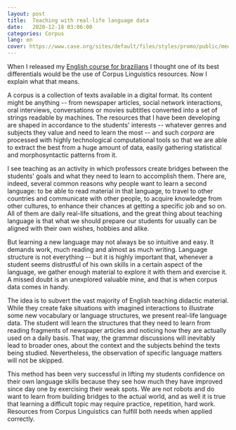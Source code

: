 ```yaml
---
layout: post
title:  Teaching with real-life language data
date:   2020-12-18 03:06:00
categories: Corpus
lang: en
cover: https://www.case.org/sites/default/files/styles/promo/public/media/image/MARAPR20_ChangingtheConversation_Hero.png?itok=ed92vRLP
---
```


When I released my [English course for brazilians](/aprenda-ingles) I thought one of its best differentials would be the use of Corpus Linguistics resources. Now I explain what that means.

A corpus is a collection of texts available in a digital format. Its content might be anything -- from newspaper articles, social network interactions, oral interviews, conversations or movies subtitles converted into a set of strings readable by machines. The resources that I have been developing are shaped in accordance to the students' interests -- whatever genres and subjects they value and need to learn the most -- and such *corpora* are processed with highly technological computational tools so that we are able to extract the best from a huge amount of data, easily gathering statistical and morphosyntactic patterns from it.

I see teaching as an activity in which professors create bridges between the students' goals and what they need to learn to accomplish them. There are, indeed, several common reasons why people want to learn a second language: to be able to read material in that language, to travel to other countries and communicate with other people, to acquire knowledge from other cultures, to enhance their chances at getting a specific job and so on. All of them are daily real-life situations, and the great thing about teaching language is that what we should prepare our students for usually can be aligned with their own wishes, hobbies and alike.

But learning a new language may not always be so intuitive and easy. It demands work, much reading and almost as much writing. Language structure is not everything -- but it is highly important that, whenever a student seems distrustful of his own skills in a certain aspect of the language, we gather enough material to explore it with them and exercise it. A missed doubt is an unexplored valuable mine, and that is when corpus data comes in handy.

The idea is to subvert the vast majority of English teaching didactic material. While they create fake situations with imagined interactions to illustrate some new vocabulary or language structures, we present real-life language data. The student will learn the structures that they need to learn from reading fragments of newspaper articles and noticing how they are actually used on a daily basis. That way, the grammar discussions will inevitably lead to broader ones, about the context and the subjects behind the texts being studied. Nevertheless, the observation of specific language matters will not be skipped.

This method has been very successful in lifting my students confidence on their own language skills because they see how much they have improved since day one by exercising their weak spots. We are not robots and do want to learn from building bridges to the actual world, and as well it is true that learning a difficult topic may require practice, repetition, hard work. Resources from Corpus Linguistics can fulfill both needs when applied correctly.